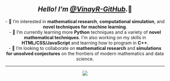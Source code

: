 <section align = 'center'>
  <h1><em>Hello! I’m <a href = 'https://github.com/VinayR-GitHub'>@VinayR-GitHub</a>.</em>👋</h1>
  - 👀 I’m interested in <strong>mathematical research</strong>, <strong>computational simulation</strong>, and <strong>novel techniques for machine learning</strong>.<br />
  - 🌱 I’m currently learning more <strong>Python</strong> techniques and a variety of <strong>novel mathematical techniques</strong>. I'm also working on my skills in <strong>HTML/CSS/JavaScript</strong> and learning how to program in <strong>C++</strong>.<br />
  - 💞️ I’m looking to collaborate on <strong>mathematical research</strong> and <strong>simulations for unsolved conjectures</strong> on the frontiers of modern mathematics and data science.<br /><hr />
  <img src = 'https://github-readme-stats-tr6n-vinays-projects-c5cb8ad9.vercel.app/api/top-langs/?username=VinayR-GitHub&layout=compact&theme=blue-green&height=100' /> 
</section>

